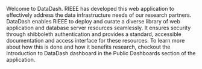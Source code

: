 Welcome to DataDash. RIEEE has developed this web application to effectively address the data infrastructure needs of our research partners. DataDash enables RIEEE to deploy and curate a diverse library of web application and database server resources seamlessly.  It ensures security through shibboleth authentication and provides a standard, accessible documentation and access interface for these resources.  To learn more about how this is done and how it benefits research, checkout the Introduction to DataDash dashboard in the Public Dashboards section of the application.